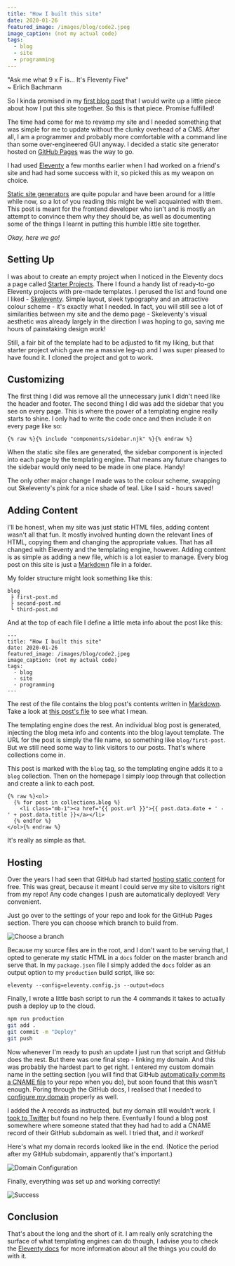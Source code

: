 ```yaml
---
title: "How I built this site"
date: 2020-01-26
featured_image: /images/blog/code2.jpeg
image_caption: (not my actual code)
tags:
  - blog
  - site
  - programming
---
```


"Ask me what 9 x F is... It's Fleventy Five"  
~ Erlich Bachmann

So I kinda promised in my [first blog post](/blog/hello-2020) that I would write up a little piece about how I put this site together. So this is that piece. Promise fulfilled!

The time had come for me to revamp my site and I needed something that was simple for me to update without the clunky overhead of a CMS. After all, I am a programmer and probably more comfortable with a command line than some over-engineered GUI anyway. I decided a static site generator hosted on [GitHub Pages](https://pages.github.com/) was the way to go.

I had used [Eleventy](https://www.11ty.dev/) a few months earlier when I had worked on a friend's site and had had some success with it, so picked this as my weapon on choice.

[Static site generators](https://www.staticgen.com/) are quite popular and have been around for a little while now, so a lot of you reading this might be well acquainted with them. This post is meant for the frontend developer who isn't and is mostly an attempt to convince them why they should be, as well as documenting some of the things I learnt in putting this humble little site together.

*Okay, here we go!*

## Setting Up

I was about to create an empty project when I noticed in the Eleventy docs a page called [Starter Projects](https://www.11ty.dev/docs/starter/). There I found a handy list of ready-to-go Eleventy projects with pre-made templates. I perused the list and found one I liked - [Skeleventy](https://skeleventy.netlify.com/). Simple layout, sleek typography and an attractive colour scheme - it's exactly what I needed. In fact, you will still see a lot of similarities between my site and the demo page - Skeleventy's visual aesthetic was already largely in the direction I was hoping to go, saving me hours of painstaking design work!

Still, a fair bit of the template had to be adjusted to fit my liking, but that starter project which gave me a massive leg-up and I was super pleased to have found it. I cloned the project and got to work.

## Customizing

The first thing I did was remove all the unnecessary junk I didn't need like the header and footer. The second thing I did was add the sidebar that you see on every page. This is where the power of a templating engine really starts to shine. I only had to write the code once and then include it on every page like so:

```
{% raw %}{% include "components/sidebar.njk" %}{% endraw %}
```

When the static site files are generated, the sidebar component is injected into each page by the templating engine. That means any future changes to the sidebar would only need to be made in one place. Handy!

The only other major change I made was to the colour scheme, swapping out Skeleventy's pink for a nice shade of teal. Like I said - hours saved!

## Adding Content

I'll be honest, when my site was just static HTML files, adding content wasn't all that fun. It mostly involved hunting down the relevant lines of HTML, copying them and changing the appropriate values. That has all changed with Eleventy and the templating engine, however. Adding content is as simple as adding a new file, which is a lot easier to manage. Every blog post on this site is just a [Markdown](https://en.wikipedia.org/wiki/Markdown) file in a folder.

My folder structure might look something like this:

```
blog
 ├ first-post.md
 ├ second-post.md
 └ third-post.md
```

And at the top of each file I define a little meta info about the post like this:


```
---
title: "How I built this site"
date: 2020-01-26
featured_image: /images/blog/code2.jpeg
image_caption: (not my actual code)
tags:
  - blog
  - site
  - programming
---
```

The rest of the file contains the blog post's contents written in [Markdown](https://en.wikipedia.org/wiki/Markdown). Take a look at [this post's file](https://raw.githubusercontent.com/Miltage/robert/master/site/blog/how-i-built-this-site.md) to see what I mean.

The templating engine does the rest. An individual blog post is generated, injecting the blog meta info and contents into the blog layout template. The URL for the post is simply the file name, so something like `blog/first-post`. But we still need some way to link visitors to our posts. That's where collections come in.

This post is marked with the `blog` tag, so the templating engine adds it to a `blog` collection. Then on the homepage I simply loop through that collection and create a link to each post.

```
{% raw %}<ol>
  {% for post in collections.blog %}
    <li class="mb-1"><a href="{{ post.url }}">{{ post.data.date + ' - ' + post.data.title }}</a></li>
  {% endfor %}
</ol>{% endraw %}
```

It's really as simple as that.

## Hosting

Over the years I had seen that GitHub had started [hosting static content](https://pages.github.com/) for free. This was great, because it meant I could serve my site to visitors right from my repo! Any code changes I push are automatically deployed! Very convenient.

Just go over to the settings of your repo and look for the GitHub Pages section. There you can choose which branch to build from.

![Choose a branch](/images/blog/github-pages1.png)

Because my source files are in the root, and I don't want to be serving that, I opted to generate my static HTML in a `docs` folder on the master branch and serve that. In my `package.json` file I simply added the `docs` folder as an output option to my `production` build script, like so:

```
eleventy --config=eleventy.config.js --output=docs
```

Finally, I wrote a little bash script to run the 4 commands it takes to actually push a deploy up to the cloud.

```bash
npm run production
git add .
git commit -m "Deploy"
git push
```

Now whenever I'm ready to push an update I just run that script and GitHub does the rest. But there was one final step - linking my domain. And this was probably the hardest part to get right. I entered my custom domain name in the setting section (you will find that GitHub [automatically commits a CNAME file](https://github.com/Miltage/robert/commit/e88480f1d22aac7968c3ba8c8f68f98ff169adc8) to your repo when you do), but soon found that this wasn't enough. Poring through the GitHub docs, I realised that I needed to [configure my domain](https://help.github.com/en/github/working-with-github-pages/managing-a-custom-domain-for-your-github-pages-site) properly as well.

I added the A records as instructed, but my domain still wouldn't work. I [took to Twitter](https://twitter.com/miltage/status/1193940216345714688) but found no help there. Eventually I found a blog post somewhere where someone stated that they had had to add a CNAME record of their GitHub subdomain as well. I tried that, and *it worked!*

Here's what my domain records looked like in the end. (Notice the period after my GitHub subdomain, apparently that's important.)

![Domain Configuration](/images/blog/domain-records.png)

Finally, everything was set up and working correctly!

![Success](/images/blog/github-pages2.png)

## Conclusion

That's about the long and the short of it. I am really only scratching the surface of what templating engines can do though, I advise you to check the [Eleventy docs](https://www.11ty.dev/docs/) for more information about all the things you could do with it.